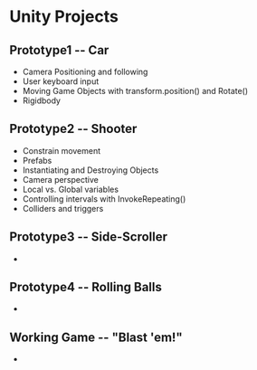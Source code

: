 # **Unity Projects**
## Prototype1 -- Car
- Camera Positioning and following
- User keyboard input
- Moving Game Objects with transform.position() and Rotate()
- Rigidbody

## Prototype2 -- Shooter
- Constrain movement
- Prefabs
- Instantiating and Destroying Objects
- Camera perspective
- Local vs. Global variables
- Controlling intervals with InvokeRepeating()
- Colliders and triggers

## Prototype3 -- Side-Scroller
-

## Prototype4 -- Rolling Balls
-

## Working Game -- "Blast 'em!"
-

